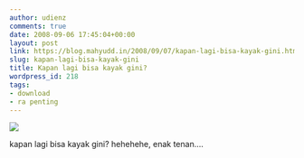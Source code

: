 ```yaml
---
author: udienz
comments: true
date: 2008-09-06 17:45:04+00:00
layout: post
link: https://blog.mahyudd.in/2008/09/07/kapan-lagi-bisa-kayak-gini.html
slug: kapan-lagi-bisa-kayak-gini
title: Kapan lagi bisa kayak gini?
wordpress_id: 218
tags:
- download
- ra penting
---
```


![](http://farm4.static.flickr.com/3040/2833814940_0da8f474ae_o.png)

kapan lagi bisa kayak gini? hehehehe, enak tenan....
